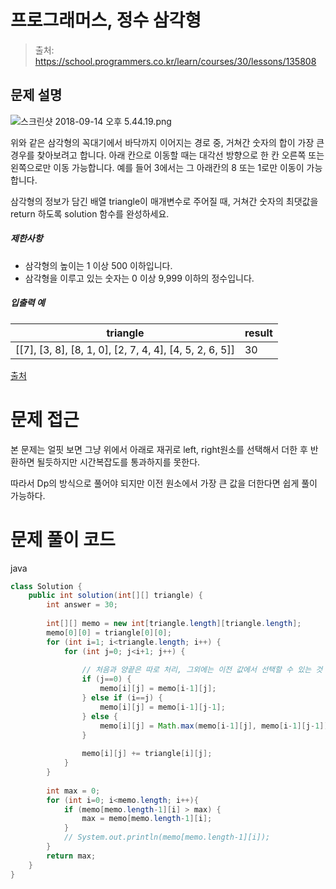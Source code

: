 # 프로그래머스, 정수 삼각형

> 출처: https://school.programmers.co.kr/learn/courses/30/lessons/135808

## 문제 설명


![스크린샷 2018-09-14 오후 5.44.19.png](https://grepp-programmers.s3.amazonaws.com/files/production/97ec02cc39/296a0863-a418-431d-9e8c-e57f7a9722ac.png)

위와 같은 삼각형의 꼭대기에서 바닥까지 이어지는 경로 중, 거쳐간 숫자의 합이 가장 큰 경우를 찾아보려고 합니다. 아래 칸으로 이동할 때는 대각선 방향으로 한 칸 오른쪽 또는 왼쪽으로만 이동 가능합니다. 예를 들어 3에서는 그 아래칸의 8 또는 1로만 이동이 가능합니다.

삼각형의 정보가 담긴 배열 triangle이 매개변수로 주어질 때, 거쳐간 숫자의 최댓값을 return 하도록 solution 함수를 완성하세요.

##### 제한사항

* 삼각형의 높이는 1 이상 500 이하입니다.
* 삼각형을 이루고 있는 숫자는 0 이상 9,999 이하의 정수입니다.

##### 입출력 예

| triangle | result |
| --- | --- |
| \[\[7\], \[3, 8\], \[8, 1, 0\], \[2, 7, 4, 4\], \[4, 5, 2, 6, 5\]\] | 30  |

[출처](http://stats.ioinformatics.org/countries/SWE)
# 문제 접근

본 문제는 얼핏 보면 그냥 위에서 아래로 재귀로 left, right원소를 선택해서 더한 후 반환하면 될듯하지만 시간복잡도를 통과하지를 못한다.

따라서 Dp의 방식으로 풀어야 되지만 이전 원소에서 가장 큰 값을 더한다면 쉽게 풀이 가능하다.
# 문제 풀이 코드

java

```java
class Solution {
    public int solution(int[][] triangle) {
        int answer = 30;
        
        int[][] memo = new int[triangle.length][triangle.length];
        memo[0][0] = triangle[0][0];
        for (int i=1; i<triangle.length; i++) {
            for (int j=0; j<i+1; j++) {
                
                // 처음과 양끝은 따로 처리, 그외에는 이전 값에서 선택할 수 있는 것 중 가장 큰 값을 선택
                if (j==0) {
                    memo[i][j] = memo[i-1][j];
                } else if (i==j) {
                    memo[i][j] = memo[i-1][j-1];
                } else {
                    memo[i][j] = Math.max(memo[i-1][j], memo[i-1][j-1]);
                }
                
                memo[i][j] += triangle[i][j];
            }
        }
        
        int max = 0;
        for (int i=0; i<memo.length; i++){
            if (memo[memo.length-1][i] > max) {
                max = memo[memo.length-1][i];
            }
            // System.out.println(memo[memo.length-1][i]);
        }
        return max;
    }
}
```
